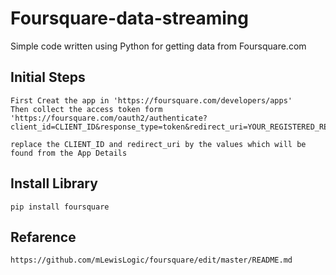 # Foursquare-data-streaming
Simple code written using Python for getting data from Foursquare.com

## Initial Steps

	First Creat the app in 'https://foursquare.com/developers/apps'
	Then collect the access token form
	'https://foursquare.com/oauth2/authenticate?client_id=CLIENT_ID&response_type=token&redirect_uri=YOUR_REGISTERED_REDIRECT_URI'

	replace the CLIENT_ID and redirect_uri by the values which will be found from the App Details

## Install Library

    pip install foursquare

## Refarence

	https://github.com/mLewisLogic/foursquare/edit/master/README.md
